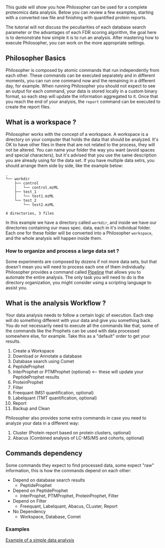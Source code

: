 This guide will show you how Philosopher can be used for a complete proteomics data analysis. Below you can review a few examples, starting with a converted raw file and finishing with quantified protein reports.

The tutorial will not discuss the peculiarities of each database search parameter or the advantages of each FDR scoring algorithm, the goal here is to demonstrate how simple it is to run an analysis. After mastering how to execute Philosopher, you can work on the more appropriate settings.


## Philosopher Basics
Philosopher is composed by atomic commands that run independently from each other. These commands can be executed separately and in different moments, you can run one command now and the remaining in a different day, for example. When running Philosopher you should not expect to see an output for each command, your data is stored locally in a custom binary format, so each step will update the information aggregated to it. Once that you reach the end of your analysis, the `report` command can be executed to create the report files.


## What is a workspace ?
Philosopher works with the concept of a workspace. A workspace is a directory on your computer that holds the data that should be analyzed. It's OK to have other files in there that are not related to the process, they will not be altered. You can name your folder the way you want (avoid spaces and special characters), but it's advised that you use the same description you are already using for the data set. If you have multiple data setrs, you should arrange them side by side, like the example below:

```
.
└── workdir
    ├── control
    │   └── control.mzML
    ├── test_1
    │   └── test1.mzML
    └── test_2
        └── test2.mzML

4 directories, 3 files
```

In this example we have a directory called `workdir`, and inside we have our directories containing our mass spec. data, each in it's individual folder. Each one for these folder will be converted into a Philosopher `workspace`, and the whole analysis will happen inside them.


### How to organize and process a large data set ?
Some experiments are composed by dozens if not more data sets, but that doesn't mean you will need to process each one of them individually. Philosopher provides a command called [Pipeline](pipeline.md) that allows you to automate the entire analysis. The only task you will need to do is the directory organization, you might consider using a scripting language to assist you.


## What is the analysis Workflow ?
Your data analysis needs to follow a certain logic of execution. Each step will do something different with your data and give you something back. You do not necessarily need to execute all the commands like that, some of the commands like the Prophets can be used with data processed somewhere else, for example. Take this as a "default" order to get your results.

1. Create a Workspace
2. Download or Annotate a database
3. Database search using Comet
4. PeptideProphet
5. InterProphet or PTMProphet (optional) <-- these will update your PeptideProphet results
6. ProteinProphet
7. Filter
8. Freequant (MS1 quantification, optional)
9. Labelquant (TMT quantification, optional)
9. Report
10. Backup and Clean

Philosopher also provides some extra commands in case you need to analyze your data in a different way:

1. Cluster (Protein report based on protein clusters, optional)
2. Abacus  (Combined analysis of LC-MS/MS and cohorts, optional)


## Commands dependency
Some commands they expect to find processed data, some expect "raw" information, this is how the commands depend on each other:

* Depend on database search results
  * PeptideProphet
* Depend on PeptideProphet
  * InterProphet, PTMProphet, ProteinProphet, Filter
* Depend on Filter
  * Freequant, Labelquant, Abacus, CLuster, Report
* No Dependency
  * Workspace, Database, Comet


### Examples

[Example of a simple data analysis](example_1.md)
